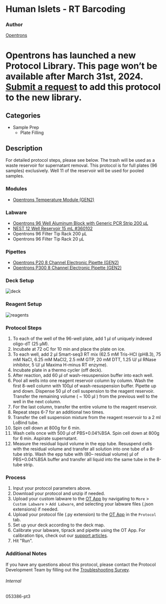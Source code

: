 # Human Islets - RT Barcoding


### Author
[Opentrons](https://opentrons.com/)



# Opentrons has launched a new Protocol Library. This page won’t be available after March 31st, 2024. [Submit a request](https://docs.google.com/forms/d/e/1FAIpQLSdYYp9QCKow4nn0KlCVsMS3HX0eJ0N9O7-erajKvcpT0lWbSg/viewform) to add this protocol to the new library.

## Categories
* Sample Prep
	* Plate Filling


## Description
For detailed protocol steps, please see below. The trash will be used as a waste reservoir for supernatant removal. This protocol is for full plates (96 samples) exclusively. Well 11 of the reservoir will be used for pooled samples.


### Modules
* [Opentrons Temperature Module (GEN2)](https://shop.opentrons.com/temperature-module-gen2/)


### Labware
* [Opentrons 96 Well Aluminum Block with Generic PCR Strip 200 µL](https://shop.opentrons.com/collections/hardware-modules/products/aluminum-block-set)
* [NEST 12 Well Reservoir 15 mL #360102](http://www.cell-nest.com/page94?_l=en&product_id=102)
* Opentrons 96 Filter Tip Rack 200 µL
* Opentrons 96 Filter Tip Rack 20 µL


### Pipettes
* [Opentrons P20 8 Channel Electronic Pipette (GEN2)](https://shop.opentrons.com/8-channel-electronic-pipette/)
* [Opentrons P300 8 Channel Electronic Pipette (GEN2)](https://shop.opentrons.com/8-channel-electronic-pipette/)


### Deck Setup
![deck](https://opentrons-protocol-library-website.s3.amazonaws.com/custom-README-images/053386-pt3/deck.png)


### Reagent Setup
![reagents](https://opentrons-protocol-library-website.s3.amazonaws.com/custom-README-images/053386-pt3/reagents.png)


### Protocol Steps
1. To each of the well of the 96-well plate, add 1 μl of uniquely indexed oligo-dT (25 μM).
2. Incubate at 72 oC for 10 min and place the plate on ice.
3. To each well, add 2 μl Smart-seq3 RT mix (62.5 mM Tris-HCl (pH8.3), 75 mM NaCl, 6.25 mM MaCl2, 2.5 mM GTP, 20 mM DTT, 1.25 U/ μl RNase inhibitor, 5 U/ μl Maxima H-minus RT enzyme).
4. Incubate plate in a thermo cycler (off deck). 
5. After reaction, add 60 μl of wash-resuspension buffer into each well.
6. Pool all wells into one reagent reservoir column by column. Wash the first 8-well column with 100μl of wash-resuspension buffer. Pipette up and down. Dispense 50 μl of cell suspension to the reagent reservoir. Transfer the remaining volume ( ~ 100 μl ) from the previous well to the well in the next column.
7. For the last column, transfer the entire volume to the reagent reservoir.
8. Repeat steps 6-7 for an additional two times.
9. Transfer the cell suspension mixture from the reagent reservoir to a 2 ml LoBind tube.
10. Spin cell down at 800g for 6 min.
11. Wash cells once with 500 μl of PBS+0.04%BSA. Spin cell down at 800g for 6 min. Aspirate supernatant.
12. Measure the residual liquid volume in the epp tube. Resuspend cells with the residual volume and transfer all solution into one tube of a 8-tube strip. Wash the epp tube with (80– residual volume) μl of PBS+0.04%BSA buffer and transfer all liquid into the same tube in the 8-tube strip.  



### Process
1. Input your protocol parameters above.
2. Download your protocol and unzip if needed.
3. Upload your custom labware to the [OT App](https://opentrons.com/ot-app) by navigating to `More` > `Custom Labware` > `Add Labware`, and selecting your labware files (.json extensions) if needed.
4. Upload your protocol file (.py extension) to the [OT App](https://opentrons.com/ot-app) in the `Protocol` tab.
5. Set up your deck according to the deck map.
6. Calibrate your labware, tiprack and pipette using the OT App. For calibration tips, check out our [support articles](https://support.opentrons.com/en/collections/1559720-guide-for-getting-started-with-the-ot-2).
7. Hit "Run".


### Additional Notes
If you have any questions about this protocol, please contact the Protocol Development Team by filling out the [Troubleshooting Survey](https://protocol-troubleshooting.paperform.co/).


###### Internal
053386-pt3
